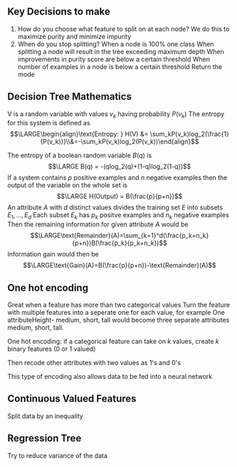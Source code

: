 ## Key Decisions to make
1. How do you choose what feature to split on at each node?
	We do this to maximize purity and minimize impurity
2. When do you stop splitting?
	When a node is 100% one class
	When splitting a node will result in the tree exceeding maximum depth
	When improvements in purity score are below a certain threshold
		When number of examples in a node is below a certain threshold
			Return the mode

## Decision Tree Mathematics
V is a random variable with values $v_k$ having probability $P(v_k)$ 
The entropy for this system is defined as
$$\LARGE\begin{align}\text{Entropy: } H(V) &= \sum_kP(v_k)log_2(\frac{1}{P(v_k)})\\&=-\sum_kP(v_k)log_2(P(v_k))\end{align}$$

The entropy of a boolean random variable $B(q)$ is
$$\LARGE B(q) = -(qlog_2(q)+(1-q)log_2(1-q))$$
If a system contains $p$ positive examples and $n$ negative examples then the output of the variable on the whole set is
$$\LARGE H(Output) = B(\frac{p}{p+n})$$
An attribute $A$ with $d$ distinct values divides the training set $E$ into subsets $E_1,\dots,E_d$
Each subset $E_k$ has $p_k$ positve examples and $n_k$ negative examples
Then the remaining information for given attribute $A$ would be
$$\LARGE\text{Remainder}(A)=\sum_{k=1}^d(\frac{p_k+n_k}{p+n})B(\frac{p_k}{p_k+n_k})$$
Information gain would then be 
$$\LARGE\text{Gain}(A)=B(\frac{p}{p+n})-\text{Remainder}(A)$$

## One hot encoding
Great when a feature has more than two categorical values
Turn the feature with multiple features into a seperate one for each value, for example
One attributeHeight- medium, short, tall would become three separate attributes medium, short, tall.

One hot encoding: if a categorical feature can take on $k$ values, create $k$ binary features (0 or 1 valued)

Then recode other attributes with two values as 1's and 0's

This type of encoding also allows data to be fed into a neural network


## Continuous Valued Features
Split data by an inequality

## Regression Tree
Try to reduce variance of the data